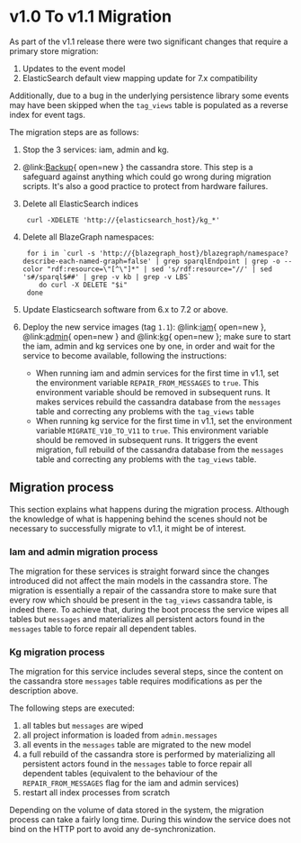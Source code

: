 # v1.0 To v1.1 Migration

As part of the v1.1 release there were two significant changes that require a primary store migration:

1. Updates to the event model
2. ElasticSearch default view mapping update for 7.x compatibility

Additionally, due to a bug in the underlying persistence library some events may have been skipped when the `tag_views`
table is populated as a reverse index for event tags.

The migration steps are as follows:

1. Stop the 3 services: iam, admin and kg.
2. @link:[Backup](https://docs.datastax.com/en/archived/cassandra/3.0/cassandra/operations/opsBackupRestore.html){ open=new } the
  cassandra store. This step is a safeguard against anything which could go wrong during migration scripts. It's also a
  good practice to protect from hardware failures.
3. Delete all ElasticSearch indices

        curl -XDELETE 'http://{elasticsearch_host}/kg_*'

4. Delete all BlazeGraph namespaces:

        for i in `curl -s 'http://{blazegraph_host}/blazegraph/namespace?describe-each-named-graph=false' | grep sparqlEndpoint | grep -o --color "rdf:resource=\"[^\"]*" | sed 's/rdf:resource="//' | sed 's#/sparql$##' | grep -v kb | grep -v LBS`
           do curl -X DELETE "$i"
        done

5. Update Elasticsearch software from 6.x to 7.2 or above.
6. Deploy the new service images (tag `1.1`): 
   @link:[iam](https://hub.docker.com/r/bluebrain/nexus-iam){ open=new },
   @link:[admin](https://hub.docker.com/r/bluebrain/nexus-admin){ open=new } and 
   @link:[kg](https://hub.docker.com/r/bluebrain/nexus-kg){ open=new };
   make sure to start the iam, admin and kg services one by one, in order and wait for the service to become available,
   following the instructions:
   *   When running iam and admin services for the first time in v1.1, set the environment variable
       `REPAIR_FROM_MESSAGES` to `true`. This environment variable should be removed in subsequent runs. It makes
       services rebuild the cassandra database from the `messages` table and correcting any problems with the
       `tag_views` table
   *   When running kg service for the first time in v1.1, set the environment variable `MIGRATE_V10_TO_V11` to `true`.
       This environment variable should be removed in subsequent runs. It triggers the event migration, full
       rebuild of the cassandra database from the `messages` table and correcting any problems with the `tag_views`
       table. 

## Migration process

This section explains what happens during the migration process. Although the knowledge of what is happening behind the
scenes should not be necessary to successfully migrate to v1.1, it might be of interest.

### Iam and admin migration process

The migration for these services is straight forward since the changes introduced did not affect the main models in the
cassandra store. The migration is essentially a repair of the cassandra store to make sure that every row which should
be present in the `tag_views` cassandra table, is indeed there. To achieve that, during the boot process the service
wipes all tables but `messages` and materializes all persistent actors found in the `messages` table to force repair
all dependent tables. 

### Kg migration process

The migration for this service includes several steps, since the content on the cassandra store `messages` table
requires modifications as per the description above.

The following steps are executed:

1. all tables but `messages` are wiped
2. all project information is loaded from `admin.messages`
3. all events in the `messages` table are migrated to the new model
4. a full rebuild of the cassandra store is performed by materializing all persistent actors found in the `messages`
   table to force repair all dependent tables (equivalent to the behaviour of the `REPAIR_FROM_MESSAGES` flag for the
   iam and admin services)
5. restart all index processes from scratch

Depending on the volume of data stored in the system, the migration process can take a fairly long time. During this
window the service does not bind on the HTTP port to avoid any de-synchronization.